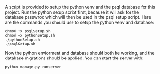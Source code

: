 A script is provided to setup the python venv and the psql database for this project. Run the python setup script first, because it will ask for the database passwrod which will then be used in the psql setup script. Here are the commands you should use to setup the python venv and database:

	chmod +x psqlSetup.sh
	chmod +x pythonSetup.sh
	./pythonSetup.sh
	./psqlSetup.sh
	
Now the python enviorment and database should both be working, and the database migrations should be applied. You can start the server with:

	python manage.py runserver

